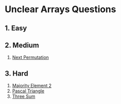 # Unclear Arrays Questions

## 1. Easy

## 2. Medium
1. [Next Permutation](./Medium/NextPermutation.java)

## 3. Hard

1. [Majority Element 2](./Hard/MajorityElement2.java)
2. [Pascal Triangle](./Hard/PascalTriangle.java)
3. [Three Sum](./Hard/ThreeSum.java)
